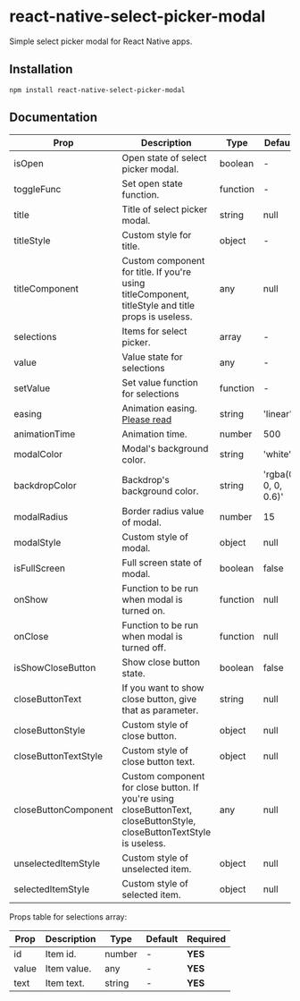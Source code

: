 # react-native-select-picker-modal
Simple select picker modal for React Native apps.

## Installation

```
npm install react-native-select-picker-modal
```

## Documentation

| Prop  | Description  | Type  | Default  | Required  |
|---|---|---|---|---|
| isOpen | Open state of select picker modal. | boolean | - | **YES** |
| toggleFunc | Set open state function. | function | - | **YES** |
| title | Title of select picker modal. | string | null | **NO** |
| titleStyle | Custom style for title. | object | - | **NO** |
| titleComponent | Custom component for title. If you're using titleComponent, titleStyle and title props is useless. | any | null | **NO** |
| selections | Items for select picker. | array | - | **YES** |
| value | Value state for selections | any | - | **YES** |
| setValue | Set value function for selections | function | - | **YES** |
| easing | Animation easing. [Please read](https://reactnative.dev/docs/easing) | string | 'linear' | **NO** |
| animationTime | Animation time. | number | 500 | **NO** |
| modalColor | Modal's background color. | string | 'white' | **NO** |
| backdropColor | Backdrop's background color. | string | 'rgba(0, 0, 0, 0.6)' | **NO** |
| modalRadius | Border radius value of modal. | number | 15 | **NO**  |
| modalStyle | Custom style of modal. | object | null | **NO** |
| isFullScreen | Full screen state of modal. | boolean | false | **NO** |
| onShow | Function to be run when modal is turned on. | function | null | **NO** |
| onClose | Function to be run when modal is turned off. | function | null | **NO** |
| isShowCloseButton | Show close button state. | boolean | false | **NO** |
| closeButtonText | If you want to show close button, give that as parameter. | string | null | **NO** |
| closeButtonStyle | Custom style of close button. | object | null | **NO** |
| closeButtonTextStyle | Custom style of close button text. | object | null | **NO** |
| closeButtonComponent | Custom component for close button. If you're using closeButtonText, closeButtonStyle, closeButtonTextStyle is useless. | any | null | **NO** |
| unselectedItemStyle | Custom style of unselected item. | object | null | **NO** |
| selectedItemStyle | Custom style of selected item. | object | null | **NO** |

Props table for selections array:

| Prop | Description | Type | Default | Required |
|---|---|---|---|---|
| id | Item id. | number | -  | **YES** |
| value | Item value.| any | - | **YES** |
| text | Item text. | string | -  | **YES** |
